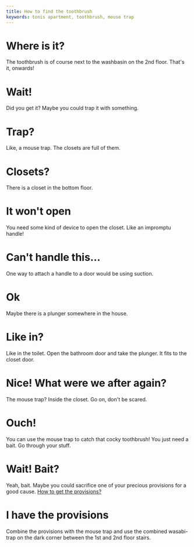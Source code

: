 ```yaml
---
title: How to find the toothbrush
keywords: tonis apartment, toothbrush, mouse trap
---
```

# Where is it?
The toothbrush is of course next to the washbasin on the 2nd floor. That's it, onwards!

# Wait!
Did you get it? Maybe you could trap it with something.

# Trap?
Like, a mouse trap. The closets are full of them.

# Closets?
There is a closet in the bottom floor.

# It won't open
You need some kind of device to open the closet. Like an impromptu handle!

# Can't handle this...
One way to attach a handle to a door would be using suction.

# Ok
Maybe there is a plunger somewhere in the house.

# Like in?
Like in the toilet. Open the bathroom door and take the plunger. It fits to the closet door.

# Nice! What were we after again?
The mouse trap? Inside the closet. Go on, don't be scared.

# Ouch!
You can use the mouse trap to catch that cocky toothbrush! You just need a bait. Go through your stuff.

# Wait! Bait?
Yeah, bait. Maybe you could sacrifice one of your precious provisions for a good cause.
[How to get the provisions?][provisions]

# I have the provisions
Combine the provisions with the mouse trap and use the combined wasabi-trap on the dark corner between the 1st and 2nd floor stairs.

<!-- INTERNAL LINKS -->
[provisions]: /01-tonis-apartment/01-provisions.md
